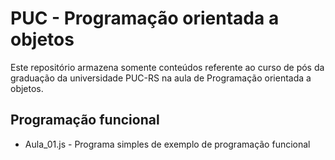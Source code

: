 # PUC - Programação orientada a objetos
Este repositório armazena somente conteúdos referente ao curso de pós da graduação da universidade PUC-RS na aula de Programação orientada a objetos.

## Programação funcional
* Aula_01.js - Programa simples de exemplo de programação funcional
